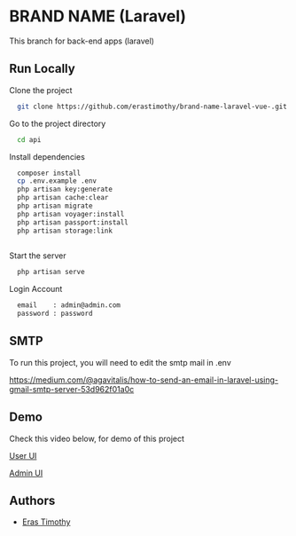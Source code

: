 
# BRAND NAME (Laravel)

This branch for back-end apps (laravel)

## Run Locally

Clone the project

```bash
  git clone https://github.com/erastimothy/brand-name-laravel-vue-.git -b back-end --single-branch api
```

Go to the project directory

```bash
  cd api
```

Install dependencies

```bash
  composer install
  cp .env.example .env
  php artisan key:generate
  php artisan cache:clear
  php artisan migrate
  php artisan voyager:install
  php artisan passport:install
  php artisan storage:link
  
```

Start the server

```bash
  php artisan serve
```

Login Account
```bash
  email    : admin@admin.com
  password : password
```

  
## SMTP

To run this project, you will need to edit the smtp mail in .env

https://medium.com/@agavitalis/how-to-send-an-email-in-laravel-using-gmail-smtp-server-53d962f01a0c

  
## Demo

Check this video below, for demo of this project

[User UI](https://youtu.be/H012szjIgpo)

[Admin UI](https://youtu.be/5HtiTydy6LM)


  
## Authors

- [Eras Timothy](https://www.github.com/erastimothy)

  
